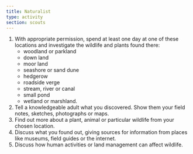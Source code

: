 ```yaml
---
title: Naturalist
type: activity
section: scouts
---
```


1. With appropriate permission, spend at least one day at one of these locations and investigate the wildlife and plants found there:
	* woodland or parkland
	* down land
	* moor land
	* seashore or sand dune
	* hedgerow
	* roadside verge
	* stream, river or canal
	* small pond
	* wetland or marshland.
1. Tell a knowledgeable adult what you discovered. Show them your field notes, sketches, photographs or maps.
1. Find out more about a plant, animal or particular wildlife from your chosen location.
1. Discuss what you found out, giving sources for information from places like museums, field guides or the internet.
1. Discuss how human activities or land management can affect wildlife.

